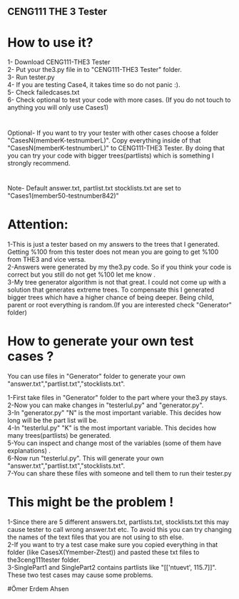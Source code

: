 ## CENG111 THE 3 Tester
# How to use it?

1- Download CENG111-THE3 Tester  
2- Put your the3.py file in to "CENG111-THE3 Tester" folder.  
3- Run tester.py  
4- If you are testing Case4, it takes time so do not panic :).  
5- Check failedcases.txt   
6- Check optional to test your code with more cases. (If you do not touch to anything you will only use Cases1)
#
Optional- If you want to try your tester with other cases choose a folder "CasesN(memberK-testnumberL)". Copy everything inside of that "CasesN(memberK-testnumberL)" to CENG111-THE3 Tester. By doing that you can try your code with bigger trees(partlists) which is something I strongly recommend.
#
Note- Default answer.txt, partlist.txt stocklists.txt are set to "Cases1(member50-testnumber842)"

# Attention:

1-This is just a tester based on my answers to the trees that I generated. Getting %100 from this tester does not mean you are going to get %100 from THE3 and vice versa.  
2-Answers were generated by my the3.py code. So if you think your code is correct but you still do not get %100 let me know .  
3-My tree generator algorithm is not that great. I could not come up with a solution that generates extreme trees. To compensate this I generated bigger trees which have a higher chance of being deeper. Being child, parent or root everything is random.(If you are interested check "Generator" folder)  

# How to generate your own test cases ?

You can use files in "Generator" folder to generate your own "answer.txt","partlist.txt","stocklists.txt".

1-First take files in "Generator" folder to the part where your the3.py stays.  
2-Now you can make changes in "testerlul.py" and "generator.py".  
3-In "generator.py" "N" is the most important variable. This decides how long will be the part list will be.   
4-In "testerlul.py" "K" is the most important variable. This decides how many trees(partlists) be generated.  
5-You can inspect and change most of the variables (some of them have explanations) .   
6-Now run "testerlul.py". This will generate your own "answer.txt","partlist.txt","stocklists.txt".    
7-You can share these files with someone and tell them to run their tester.py  

# This might be the problem !

1-Since there are 5 different answers.txt, partlists.txt, stocklists.txt this may cause tester to call wrong answer.txt etc. To avoid this you can try changing the names of the text files that you are not using to sth else.  
2-If you want to try a test case make sure you copied everything in that folder (like CasesX(Ymember-Ztest)) and pasted these txt files to the3ceng111tester folder.  
3-SinglePart1 and SinglePart2 contains partlists like "[['ntuevt', 115.7]]". These two test cases may cause some problems.

#Ömer Erdem Ahsen









